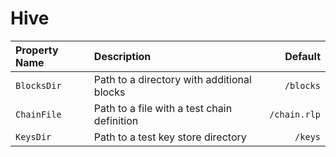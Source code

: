 # Hive

| Property Name | Description | Default |
| :--- | :--- | ---: |
| `BlocksDir` | Path to a directory with additional blocks | `/blocks` |
| `ChainFile` | Path to a file with a test chain definition | `/chain.rlp` |
| `KeysDir` | Path to a test key store directory | `/keys` |

